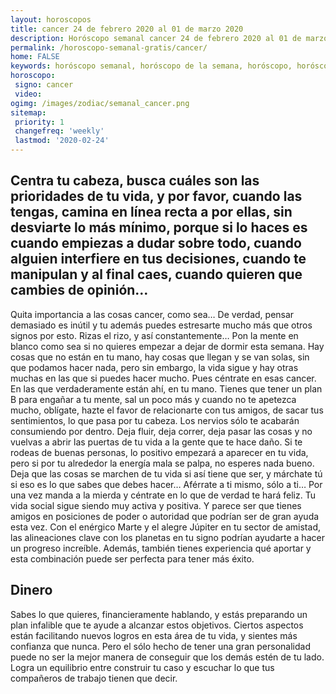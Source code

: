 ```yaml
---
layout: horoscopos
title: cancer 24 de febrero 2020 al 01 de marzo 2020 
description: Horóscopo semanal cancer 24 de febrero 2020 al 01 de marzo 2020. Centra tu cabeza, busca cuáles son las prioridades de tu vida, y por favor, cuando las tengas, camina en línea recta a por ellas, sin desviarte lo más mínimo, porque si lo haces es cuando empiezas a dudar sobre todo, cuando alguien interfiere en tus decisiones, cuando te manipulan y al final caes, cuando quieren que cambies de opinión… 
permalink: /horoscopo-semanal-gratis/cancer/
home: FALSE
keywords: horóscopo semanal, horóscopo de la semana, horóscopo, horóscopo gratis,horóscopos, horóscopo esperanza gracia, horoscopos cancer la semana, horóscopos gratis, Tarot, Astrologia, Zodíaco, cancer, horoscopo gratis, semanal
horoscopo:
 signo: cancer
 video:  
ogimg: /images/zodiac/semanal_cancer.png
sitemap:
 priority: 1
 changefreq: 'weekly'
 lastmod: '2020-02-24'
---
```




## Centra tu cabeza, busca cuáles son las prioridades de tu vida, y por favor, cuando las tengas, camina en línea recta a por ellas, sin desviarte lo más mínimo, porque si lo haces es cuando empiezas a dudar sobre todo, cuando alguien interfiere en tus decisiones, cuando te manipulan y al final caes, cuando quieren que cambies de opinión… 

Quita importancia a las cosas cancer, como sea… De verdad, pensar demasiado es inútil y tu además puedes estresarte mucho más que otros signos por esto. Rizas el rizo, y así constantemente… Pon la mente en blanco como sea si no quieres empezar a dejar de dormir esta semana. Hay cosas que no están en tu mano, hay cosas que llegan y se van solas, sin que podamos hacer nada, pero sin embargo, la vida sigue y hay otras muchas en las que si puedes hacer mucho. Pues céntrate en esas cancer. En las que verdaderamente están ahí, en tu mano. Tienes que tener un plan B para engañar a tu mente, sal un poco más y cuando no te apetezca mucho, oblígate, hazte el favor de relacionarte con tus amigos, de sacar tus sentimientos, lo que pasa por tu cabeza. Los nervios sólo te acabarán consumiendo por dentro. Deja fluir, deja correr, deja pasar las cosas y no vuelvas a abrir las puertas de tu vida a la gente que te hace daño. Si te rodeas de buenas personas, lo positivo empezará a aparecer en tu vida, pero si por tu alrededor la energía mala se palpa, no esperes nada bueno. Deja que las cosas se marchen de tu vida si así tiene que ser, y márchate tú si eso es lo que sabes que debes hacer… Aférrate a ti mismo, sólo a ti… Por una vez manda a la mierda y céntrate en lo que de verdad te hará feliz.
Tu vida social sigue siendo muy activa y positiva. Y parece ser que tienes amigos en posiciones de poder o autoridad que podrían ser de gran ayuda esta vez. Con el enérgico Marte y el alegre Júpiter en tu sector de amistad, las alineaciones clave con los planetas en tu signo podrían ayudarte a hacer un progreso increíble. Además, también tienes experiencia qué aportar y esta combinación puede ser perfecta para tener más éxito.

## Dinero

Sabes lo que quieres, financieramente hablando, y estás preparando un plan infalible que te ayude a alcanzar estos objetivos. Ciertos aspectos están facilitando nuevos logros en esta área de tu vida, y sientes más confianza que nunca. Pero el sólo hecho de tener una gran personalidad puede no ser la mejor manera de conseguir que los demás estén de tu lado. Logra un equilibrio entre construir tu caso y escuchar lo que tus compañeros de trabajo tienen que decir.